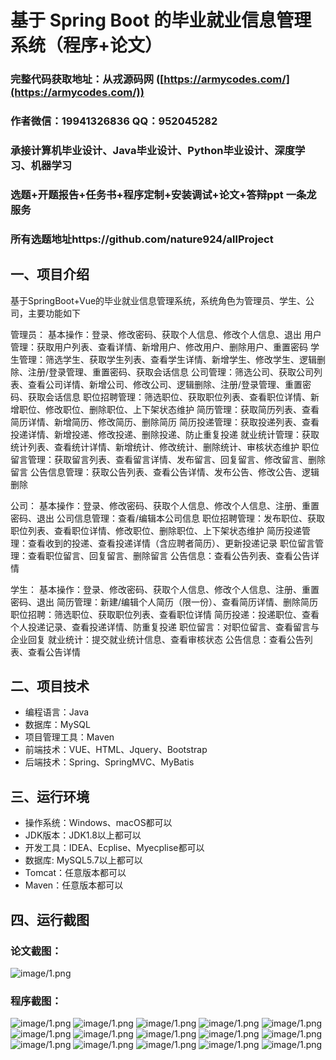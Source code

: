 基于 Spring Boot 的毕业就业信息管理系统（程序+论文）
=

### 完整代码获取地址：从戎源码网 ([https://armycodes.com/](https://armycodes.com/))
### 作者微信：19941326836  QQ：952045282 
### 承接计算机毕业设计、Java毕业设计、Python毕业设计、深度学习、机器学习
### 选题+开题报告+任务书+程序定制+安装调试+论文+答辩ppt 一条龙服务
### 所有选题地址https://github.com/nature924/allProject

一、项目介绍
---

基于SpringBoot+Vue的毕业就业信息管理系统，系统角色为管理员、学生、公司，主要功能如下

管理员：
基本操作：登录、修改密码、获取个人信息、修改个人信息、退出
用户管理：获取用户列表、查看详情、新增用户、修改用户、删除用户、重置密码
学生管理：筛选学生、获取学生列表、查看学生详情、新增学生、修改学生、逻辑删除、注册/登录管理、重置密码、获取会话信息
公司管理：筛选公司、获取公司列表、查看公司详情、新增公司、修改公司、逻辑删除、注册/登录管理、重置密码、获取会话信息
职位招聘管理：筛选职位、获取职位列表、查看职位详情、新增职位、修改职位、删除职位、上下架状态维护
简历管理：获取简历列表、查看简历详情、新增简历、修改简历、删除简历
简历投递管理：获取投递列表、查看投递详情、新增投递、修改投递、删除投递、防止重复投递
就业统计管理：获取统计列表、查看统计详情、新增统计、修改统计、删除统计、审核状态维护
职位留言管理：获取留言列表、查看留言详情、发布留言、回复留言、修改留言、删除留言
公告信息管理：获取公告列表、查看公告详情、发布公告、修改公告、逻辑删除

公司：
基本操作：登录、修改密码、获取个人信息、修改个人信息、注册、重置密码、退出
公司信息管理：查看/编辑本公司信息
职位招聘管理：发布职位、获取职位列表、查看职位详情、修改职位、删除职位、上下架状态维护
简历投递管理：查看收到的投递、查看投递详情（含应聘者简历）、更新投递记录
职位留言管理：查看职位留言、回复留言、删除留言
公告信息：查看公告列表、查看公告详情

学生：
基本操作：登录、修改密码、获取个人信息、修改个人信息、注册、重置密码、退出
简历管理：新建/编辑个人简历（限一份）、查看简历详情、删除简历
职位招聘：筛选职位、获取职位列表、查看职位详情
简历投递：投递职位、查看个人投递记录、查看投递详情、防重复投递
职位留言：对职位留言、查看留言与企业回复
就业统计：提交就业统计信息、查看审核状态
公告信息：查看公告列表、查看公告详情



二、项目技术
---
- 编程语言：Java
- 数据库：MySQL
- 项目管理工具：Maven
- 前端技术：VUE、HTML、Jquery、Bootstrap
- 后端技术：Spring、SpringMVC、MyBatis

三、运行环境
---
- 操作系统：Windows、macOS都可以
- JDK版本：JDK1.8以上都可以
- 开发工具：IDEA、Ecplise、Myecplise都可以
- 数据库: MySQL5.7以上都可以
- Tomcat：任意版本都可以
- Maven：任意版本都可以

四、运行截图
---
### 论文截图：
![image/1.png](limage/1.png)

### 程序截图：
![image/1.png](image/1.png)
![image/1.png](image/2.png)
![image/1.png](image/3.png)
![image/1.png](image/4.png)
![image/1.png](image/5.png)
![image/1.png](image/6.png)
![image/1.png](image/7.png)
![image/1.png](image/8.png)
![image/1.png](image/9.png)
![image/1.png](image/10.png)
![image/1.png](image/11.png)
![image/1.png](image/12.png)
![image/1.png](image/13.png)
![image/1.png](image/14.png)
![image/1.png](image/15.png)



